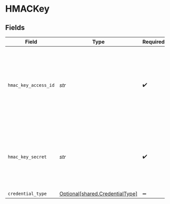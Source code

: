 # HMACKey


## Fields

| Field                                                                                                                                                                                                                          | Type                                                                                                                                                                                                                           | Required                                                                                                                                                                                                                       | Description                                                                                                                                                                                                                    | Example                                                                                                                                                                                                                        |
| ------------------------------------------------------------------------------------------------------------------------------------------------------------------------------------------------------------------------------ | ------------------------------------------------------------------------------------------------------------------------------------------------------------------------------------------------------------------------------ | ------------------------------------------------------------------------------------------------------------------------------------------------------------------------------------------------------------------------------ | ------------------------------------------------------------------------------------------------------------------------------------------------------------------------------------------------------------------------------ | ------------------------------------------------------------------------------------------------------------------------------------------------------------------------------------------------------------------------------ |
| `hmac_key_access_id`                                                                                                                                                                                                           | *str*                                                                                                                                                                                                                          | :heavy_check_mark:                                                                                                                                                                                                             | When linked to a service account, this ID is 61 characters long; when linked to a user account, it is 24 characters long. Read more <a href="https://cloud.google.com/storage/docs/authentication/hmackeys#overview">here</a>. | 1234567890abcdefghij1234                                                                                                                                                                                                       |
| `hmac_key_secret`                                                                                                                                                                                                              | *str*                                                                                                                                                                                                                          | :heavy_check_mark:                                                                                                                                                                                                             | The corresponding secret for the access ID. It is a 40-character base-64 encoded string.  Read more <a href="https://cloud.google.com/storage/docs/authentication/hmackeys#secrets">here</a>.                                  | 1234567890abcdefghij1234567890ABCDEFGHIJ                                                                                                                                                                                       |
| `credential_type`                                                                                                                                                                                                              | [Optional[shared.CredentialType]](../../models/shared/credentialtype.md)                                                                                                                                                       | :heavy_minus_sign:                                                                                                                                                                                                             | N/A                                                                                                                                                                                                                            |                                                                                                                                                                                                                                |